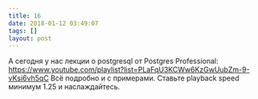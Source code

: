```yaml
---
title: 16
date: 2018-01-12 03:49:07
tags: []
layout: post
---
```


А сегодня у нас лекции о postgresql от Postgres Professional:
<https://www.youtube.com/playlist?list=PLaFqU3KCWw6KzGwUubZm-9-vKsi6vh5qC>
Всё подробно и с примерами. Ставьте playback speed минимум 1.25 и наслаждайтесь.
